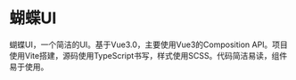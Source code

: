 # 蝴蝶UI
蝴蝶UI，一个简洁的UI。基于Vue3.0，主要使用Vue3的Composition API。项目使用Vite搭建，源码使用TypeScript书写，样式使用SCSS。代码简洁易读，组件易于使用。
